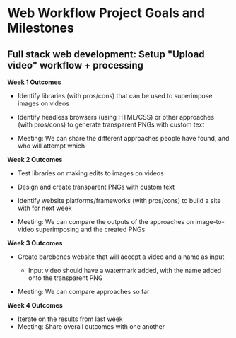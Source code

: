 # Web Workflow Project Goals and Milestones

## Full stack web development: Setup "Upload video" workflow + processing

**Week 1 Outcomes**

- Identify libraries (with pros/cons) that can be used to superimpose images on videos

- Identify headless browsers (using HTML/CSS) or other approaches (with pros/cons) to generate transparent PNGs with custom text

- Meeting: We can share the different approaches people have found, and who will attempt which


**Week 2 Outcomes**

- Test libraries on making edits to images on videos
- Design and create transparent PNGs with custom text

- Identify website platforms/frameworks  (with pros/cons) to build a site with for next week

- Meeting: We can compare the outputs of the approaches on image-to-video superimposing and the created PNGs

**Week 3 Outcomes**

- Create barebones website that will accept a video and a name as input
  - Input video should have a watermark added, with the name added onto the transparent PNG

- Meeting: We can compare approaches so far


**Week 4 Outcomes**
- Iterate on the results from last week
- Meeting: Share overall outcomes with one another
